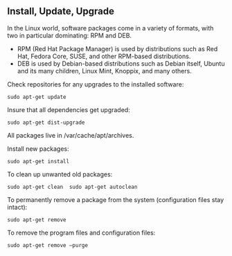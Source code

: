 ## Install, Update, Upgrade
In the Linux world, software
packages come in a variety of formats, with two in particular dominating: RPM and DEB. 
- RPM (Red Hat Package Manager) is used by distributions such as Red Hat, Fedora Core, SUSE, and other RPM-based distributions.
- DEB is used by Debian-based distributions such as Debian itself, Ubuntu and its many children, Linux Mint, Knoppix, and many others. 

Check repositories for any upgrades to the installed software:
```
sudo apt-get update
```
Insure that all dependencies get upgraded:
```
sudo apt-get dist-upgrade
```
All packages live in /var/cache/apt/archives.

Install new packages:
```
sudo apt-get install
```
To clean up unwanted old packages:
```
sudo apt-get clean	sudo apt-get autoclean
```
To permanently remove a package from the system (configuration files stay intact):
```
sudo apt-get remove
```
To remove the program files and configuration files:
```
sudo apt-get remove –purge
```
